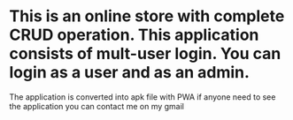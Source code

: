 # This is an online store with complete CRUD operation. This application consists of mult-user login. You can login as a user and as an admin. 
The application is converted into apk file with PWA if anyone need to see the application you can contact me on my gmail
